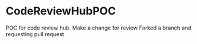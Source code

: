 # CodeReviewHubPOC
POC for code review hub. Make a change for review
Forked a branch and requesting pull request
